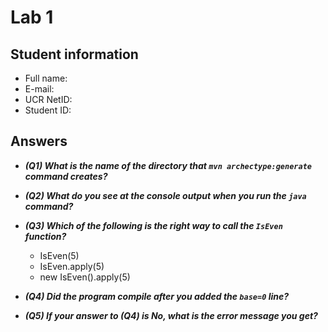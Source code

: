 
# Lab 1

## Student information

* Full name:
* E-mail:
* UCR NetID:
* Student ID:

## Answers

- ***(Q1) What is the name of the directory that `mvn archectype:generate` command creates?***


- ***(Q2) What do you see at the console output when you run the `java` command?***


- ***(Q3) Which of the following is the right way to call the `IsEven` function?***

    - IsEven(5)
    - IsEven.apply(5)
    - new IsEven().apply(5)

- ***(Q4) Did the program compile after you added the `base=0` line?***


- ***(Q5) If your answer to (Q4) is No, what is the error message you get?***
